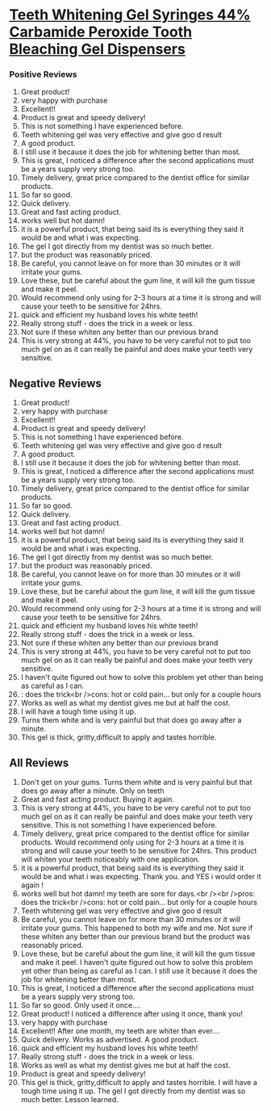 # [Teeth Whitening Gel Syringes 44% Carbamide Peroxide Tooth Bleaching Gel Dispensers](https://products.checkmycream.com/products/Teeth-Whitening-Gel-Syringes-44percent-Carbamide-Peroxide-Tooth-Bleaching-Gel-Dispensers.html)

### Positive Reviews

<ol>
      <li>Great product!</li>
      <li>very happy with purchase</li>
      <li>Excellent!!</li>
      <li>Product is great and speedy delivery!</li>
      <li>This is not something I have experienced before.</li>
      <li>Teeth whitening gel was very effective and give goo d result</li>
      <li>A good product.</li>
      <li>I still use it because it does the job for whitening better than most.</li>
      <li>This is great, I noticed a difference after the second applications must be a years supply very strong too.</li>
      <li>Timely delivery, great price compared to the dentist office for similar products.  </li>
      <li>So far so good.</li>
      <li>Quick delivery.</li>
      <li>Great and fast acting product.</li>
      <li>works well but hot damn!  </li>
      <li>it is a powerful product, that being said its is everything they said it would be and what i was expecting.</li>
      <li>The gel I got directly from my dentist was so much better.</li>
      <li>but the product was reasonably priced.</li>
      <li>Be careful, you cannot leave on for more than 30 minutes or it will irritate your gums.  </li>
      <li>Love these, but be careful about the gum line, it will kill the gum tissue and make it peel.</li>
      <li>Would recommend only using for 2-3 hours at a time it is strong and will cause your teeth to be sensitive for 24hrs.  </li>
      <li>quick and efficient my husband loves his white teeth!</li>
      <li>Really strong stuff - does the trick in a week or less.</li>
      <li>Not sure if these whiten any better than our previous brand</li>
      <li>This is very strong at 44%, you have to be very careful not to put too much gel on as it can really be painful and does make your teeth very sensitive.</li>
</ol>


<h2>Negative Reviews</h2>
<ol>
<li> Great product!</li>
<li> very happy with purchase</li>
<li> Excellent!!</li>
<li> Product is great and speedy delivery!</li>
<li> This is not something I have experienced before.</li>
<li> Teeth whitening gel was very effective and give goo d result</li>
<li> A good product.</li>
<li> I still use it because it does the job for whitening better than most.</li>
<li> This is great, I noticed a difference after the second applications must be a years supply very strong too.</li>
<li> Timely delivery, great price compared to the dentist office for similar products.  </li>
<li> So far so good.</li>
<li> Quick delivery.</li>
<li> Great and fast acting product.</li>
<li> works well but hot damn!  </li>
<li> it is a powerful product, that being said its is everything they said it would be and what i was expecting.</li>
<li> The gel I got directly from my dentist was so much better.</li>
<li> but the product was reasonably priced.</li>
<li> Be careful, you cannot leave on for more than 30 minutes or it will irritate your gums.  </li>
<li> Love these, but be careful about the gum line, it will kill the gum tissue and make it peel.</li>
<li> Would recommend only using for 2-3 hours at a time it is strong and will cause your teeth to be sensitive for 24hrs.  </li>
<li> quick and efficient my husband loves his white teeth!</li>
<li> Really strong stuff - does the trick in a week or less.</li>
<li> Not sure if these whiten any better than our previous brand</li>
<li> This is very strong at 44%, you have to be very careful not to put too much gel on as it can really be painful and does make your teeth very sensitive.</li>
<li> I haven&#x27;t quite figured out how to solve this problem yet other than being as careful as I can.</li>
<li> : does the trick&lt;br /&gt;cons: hot or cold pain... but only for a couple hours</li>
<li> Works as well as what my dentist gives me but at half the cost.</li>
<li> I will have a tough time using it up.</li>
<li> Turns them white and is very painful but that does go away after a minute.</li>
<li> This gel is thick, gritty,difficult to apply and tastes horrible.</li>
</ol>

<h2>All Reviews</h2>

<ol>
    <li> Don&#x27;t get on your gums. Turns them white and is very painful but that does go away after a minute. Only on teeth</li>
    <li> Great and fast acting product. Buying it again.</li>
    <li> This is very strong at 44%, you have to be very careful not to put too much gel on as it can really be painful and does make your teeth very sensitive. This is not something I have experienced before.</li>
    <li> Timely delivery, great price compared to the dentist office for similar products.  Would recommend only using for 2-3 hours at a time it is strong and will cause your teeth to be sensitive for 24hrs.  This product will whiten your teeth noticeably with one application.</li>
    <li> it is a powerful product, that being said its is everything they said it would be and what i was expecting. Thank you. and YES i would order it again !</li>
    <li> works well but hot damn!  my teeth are sore for days.&lt;br /&gt;&lt;br /&gt;pros: does the trick&lt;br /&gt;cons: hot or cold pain... but only for a couple hours</li>
    <li> Teeth whitening gel was very effective and give goo d result</li>
    <li> Be careful, you cannot leave on for more than 30 minutes or it will irritate your gums.  This happened to both my wife and me.  Not sure if these whiten any better than our previous brand but the product was reasonably priced.</li>
    <li> Love these, but be careful about the gum line, it will kill the gum tissue and make it peel. I haven&#x27;t quite figured out how to solve this problem yet other than being as careful as I can. I still use it because it does the job for whitening better than most.</li>
    <li> This is great, I noticed a difference after the second applications must be a years supply very strong too.</li>
    <li> So far so good. Only used it once....</li>
    <li> Great product! I noticed a difference after using it once, thank you!</li>
    <li> very happy with purchase</li>
    <li> Excellent!! After one month, my teeth are whiter than ever....</li>
    <li> Quick delivery. Works as advertised.  A good product.</li>
    <li> quick and efficient my husband loves his white teeth!</li>
    <li> Really strong stuff - does the trick in a week or less.</li>
    <li> Works as well as what my dentist gives me but at half the cost.</li>
    <li> Product is great and speedy delivery!</li>
    <li> This gel is thick, gritty,difficult to apply and tastes horrible. I will have a tough time using it up. The gel I got directly from my dentist was so much better. Lesson learned.</li>
</ol>




